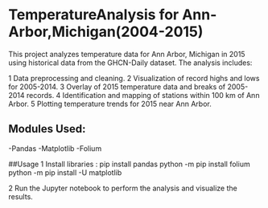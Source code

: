 # TemperatureAnalysis for Ann-Arbor,Michigan(2004-2015)

This project analyzes temperature data for Ann Arbor, Michigan in 2015 using historical data from the GHCN-Daily dataset. The analysis includes:

1 Data preprocessing and cleaning.
2 Visualization of record highs and lows for 2005-2014.
3 Overlay of 2015 temperature data and breaks of 2005-2014 records.
4 Identification and mapping of stations within 100 km of Ann Arbor.
5 Plotting temperature trends for 2015 near Ann Arbor.


## Modules Used:
-Pandas
-Matplotlib
-Folium  

##Usage
1 Install libraries : pip install pandas
                      python -m pip install folium
                      python -m pip install -U matplotlib

2 Run the Jupyter notebook to perform the analysis and visualize the results.
